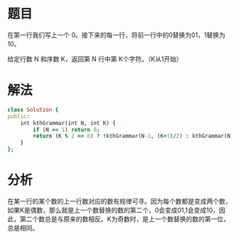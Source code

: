 # 题目
在第一行我们写上一个 0。接下来的每一行，将前一行中的0替换为01，1替换为10。

给定行数 N 和序数 K，返回第 N 行中第 K个字符。（K从1开始）
# 解法
```ruby
class Solution {  
public:  
    int kthGrammar(int N, int K) {  
        if (N == 1) return 0;  
        return (K % 2 == 0) ? !kthGrammar(N-1, (K+1)/2) : kthGrammar(N-1, (K+1)/2);  
    }  
};  
```
# 分析
在某一行的某个数的上一行数对应的数有规律可寻。因为每个数都是变成两个数，如果K是偶数，那么就是上一个数替换的数的第二个，0会变成01,1会变成10，因此，第二个数总是与原来的数相反。K为奇数时，是上一个数替换的数的第一位，总是相同。
